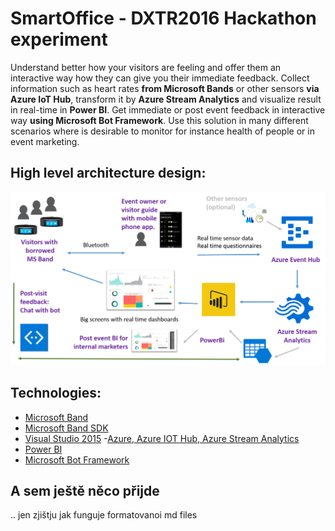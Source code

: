 # SmartOffice - DXTR2016 Hackathon experiment

Understand better how your visitors are feeling and offer them an interactive way how they can give you their immediate feedback.
Collect information such as heart rates __from Microsoft Bands__ or other sensors __via Azure IoT Hub__, transform it by __Azure Stream Analytics__ and visualize result in real-time in __Power BI__. Get immediate or post event feedback in interactive way __using Microsoft Bot Framework__. 
Use this solution in many different scenarios where is desirable to monitor for instance health of people or in event marketing.

## High level architecture design:
 
![alt tag](https://github.com/pospanet/SmartOffice/blob/master/Documentation/Burischema.png)

## Technologies:
- [Microsoft Band](https://www.microsoft.com/microsoft-band) 
- [Microsoft Band SDK](https://developer.microsoftband.com/bandsdk) 
- [Visual Studio 2015](https://www.visualstudio.com/)
 -[Azure, Azure IOT Hub, Azure Stream Analytics](https://azure.microsoft.com/en-us/suites/iot-suite/)
- [Power BI](https://powerbi.microsoft.com/)
- [Microsoft Bot Framework](https://dev.botframework.com/)

## A sem ještě něco přijde
.. jen zjištju jak funguje formatovanoi md files
